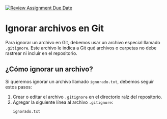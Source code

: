 [![Review Assignment Due Date](https://classroom.github.com/assets/deadline-readme-button-22041afd0340ce965d47ae6ef1cefeee28c7c493a6346c4f15d667ab976d596c.svg)](https://classroom.github.com/a/kl-E8VQf)
# Ignorar archivos en Git

Para ignorar un archivo en Git, debemos usar un archivo especial llamado `.gitignore`. Este archivo le indica a Git qué archivos o carpetas no debe rastrear ni incluir en el repositorio.

## ¿Cómo ignorar un archivo?
Si queremos ignorar un archivo llamado `ignorado.txt`, debemos seguir estos pasos:

1. Crear o editar el archivo `.gitignore` en el directorio raíz del repositorio.
2. Agregar la siguiente línea al archivo `.gitignore`:
   ```sh
   ignorado.txt
